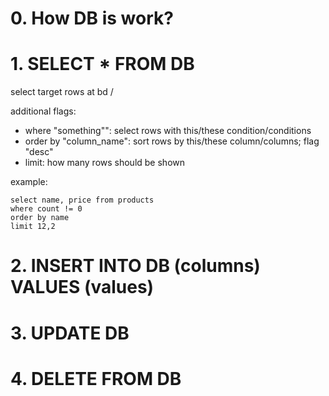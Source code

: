# 0. How DB is work?

# 1. SELECT * FROM DB

select target rows at bd /

additional flags:
- where "something"": select rows with this/these condition/conditions
- order by "column_name": sort rows by this/these column/columns;
  flag "desc" 
- limit: how many rows should be shown

example:
```angular2html
select name, price from products
where count != 0
order by name
limit 12,2
```

# 2. INSERT INTO DB (columns) VALUES (values)

# 3. UPDATE DB

# 4. DELETE FROM DB